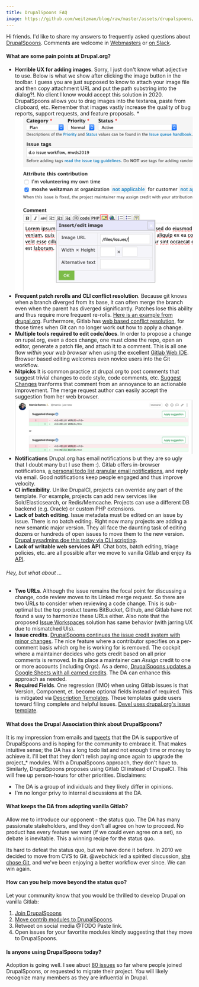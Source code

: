 ```yaml
---
title: DrupalSpoons FAQ
image: https://github.com/weitzman/blog/raw/master/assets/drupalspoons/devel_issues.png 
---
```


Hi friends. I'd like to share my answers to frequently asked questions about [DrupalSpoons](https://gitlab.com/drupalspoons/webmasters/-/blob/master/README.md). Comments are welcome in [Webmasters](https://gitlab.com/drupalspoons/webmasters/-/issues/23) or [on Slack](https://drupal.slack.com/archives/C013MP4UKC0).

#### What are some pain points at Drupal.org?

- **Horrible UX for adding images**. Sorry, I just don't know what adjective to use. Below is what we show after clicking the image button in the toolbar. I guess you are just supposed to know to attach your image file and then copy attachment URL and put the path substring into the dialog?!. No client I know would accept this solution in 2020. DrupalSpoons allows you to drag images into the textarea, paste from clipboard, etc. Remember that images vastly increase the quality of bug reports, support requests, and feature proposals.
  *![Image upload](https://github.com/weitzman/blog/raw/master/assets/drupalspoons/comment_image.png)
- **Frequent patch rerolls and CLI conflict resolution**. Because git knows when a branch diverged from its base, it can often merge the branch even when the parent has diverged significantly. Patches lose this ability and thus require more frequent re-rolls. [Here is an example from drupal.org](https://weitzman.github.io/blog/code-syntax). Furthermore, Gitlab has [web based conflict resolution](https://docs.gitlab.com/ee/user/project/merge_requests/resolve_conflicts.html), for those times when Git can no longer work out how to apply a change.
- **Multiple tools required to edit code/docs**. In order to propose a change on rupal.org, even a docs change, one must clone the repo, open an editor, generate a patch file, and attach it to a comment. This is all one flow _within your web browser_ when using the excellent [Gitlab Web IDE](https://about.gitlab.com/blog/2020/05/28/using-gitlab-web-ide-gitlab-ci-cd/). Browser based editing welcomes even novice users into the Git workflow.
- **Nitpicks** It is common practice at drupal.org to post comments that suggest trivial changes to code style, code comments, etc. [Suggest Changes](https://docs.gitlab.com/ee/user/discussions/#suggest-changes) tranforms that comment from an annoyance to an actionable improvement. The merge request author can easily accept the suggestion from her web browser.
![Suggest changes](https://github.com/weitzman/blog/raw/master/assets/drupalspoons/suggest3.png)
- **Notifications** Drupal.org has email notifications b ut they are so ugly that I doubt many but I use them :). Gitlab offers in-browser notifications, [a personal todo list](https://docs.gitlab.com/ee/user/todos.html),[granular email notifications](https://docs.gitlab.com/ee/user/profile/notifications.html), and reply via email. Good notifications keep people engaged and thus improve velocity.
- **CI inflexibility**. Unlike DrupalCI, projects can override any part of the template. For example, projects can add new services like Solr/Elasticsearch, or Redis/Memcache. Projects can use a different DB backend (e.g. Oracle) or custom PHP extensions.
- **Lack of batch editing**. Issue metadata must be edited on an issue by issue. There is no batch editing. Right now many projects are adding a new semantic major version. They all face the daunting task of editing dozens or hundreds of open issues to move them to the new version. [Drupal sysadmins doe this today via CLI scripting](https://www.drupal.org/project/infrastructure/issues/3132269).
- **Lack of writable web services API**.  Chat bots, batch editing, triage policies, etc. are all possible after we move to vanilla Gitlab and enjoy its [API](https://docs.gitlab.com/ee/api/).

###### Hey, but what about ...
- **Two URLs**. Although the issue remains the focal point for discussing a change, code review moves to its Linked merge request. So there are two URLs to consider when reviewing a code change. This is sub-optimal but the top product teams BitBucket, Github, and Gitlab have not found a way to harmonize these URLs either. Also note that the proposed [Issue Workspaces](https://www.drupal.org/project/drupalorg/issues/2488266) solution has same behavior (with jarring UX due to mismatched UIs).
- **Issue credits**. [DrupalSpoons continues the issue credit system with minor changes](https://gitlab.com/drupalspoons/webmasters/-/issues/2). The nice feature where a contributor specifies on a per-comment basis which org he is working for is removed. The cockpit where a maintainer decides who gets credit based on all prior comments is removed. In its place a maintainer can _Assign_ credit to one or more accounts (including Orgs). As a demo, [DrupalSpoons updates a Google Sheets with all earned credits](https://docs.google.com/spreadsheets/d/1m14yI71qwWpOS1WNXmF5GG6TbcuQlIlCUKT9tIob5F4/edit?usp=sharing). The DA can enhance this approach as needed.
- **Required Fields**. One regression (IMO) when using Gitlab issues is that Version, Component, et. become optional fields instead of required. This is mitigated via [Description Templates](https://docs.gitlab.com/ee/user/project/description_templates.html). These templates guide users toward filing complete and helpful issues. [Devel uses drupal.org's issue template](https://www.drupal.org/node/1155816).

#### What does the Drupal Association think about DrupalSpoons?
It is my impression from emails and [tweets](https://twitter.com/TimLehnen/status/1262816185353031680) that the DA is supportive of DrupalSpoons and is hoping for the community to embrace it. That makes intuitive sense; the DA has a long todo list and not enough time or money to achieve it. I'll bet that they don't relish paying once again to upgrade the project_* modules. With a DrupalSpoons approach, they don't have to. Similarly, DrupalSpoons proposes using Gitlab CI instead of DrupalCI. This will free up person-hours for other priorities. Disclaimers:

 -  The DA is a group of individuals and they likely differ in opinions.
 -  I'm no longer privy to internal discussions at the DA.

#### What keeps the DA from adopting vanilla Gitlab?
Allow me to introduce our opponent - the status quo. The DA has many passionate stakeholders, and they don't all agree on how to proceed. No product has every feature we want (if we could even agree on a set), so debate is inevitable. This a winning recipe for the status quo.

Its hard to defeat the status quo, but we have done it before. In 2010 we decided to move from CVS to Git. @webchick led a spirited discussion, [she chose Git](https://groups.drupal.org/node/48818#comment-133893), and we've been enjoying a better workflow ever since. We can win again.

#### How can you help move beyond the status quo?
Let your community know that you would be thrilled to develop Drupal on vanilla Gitlab:

1. [Join DrupalSpoons](https://gitlab.com/drupalspoons/webmasters/-/blob/master/docs/onboarding_user.md)
1. [Move contrib modules to DrupalSpoons](https://gitlab.com/drupalspoons/webmasters/-/blob/master/docs/onboarding_project.md).
1. Retweet on social media @TODO Paste link.
1. Open issues for your favortite modules kindly suggesting that they move to DrupalSpoons.

#### Is anyone using DrupalSpoons today?
Adoption is going well. I see abuot [80 issues](https://gitlab.com/drupalspoons/webmasters/-/issues?page=2&scope=all&state=closed) so far where people joined DrupalSpoons, or requested to migrate their project. You will likely recognize many members as they are influential in Drupal.